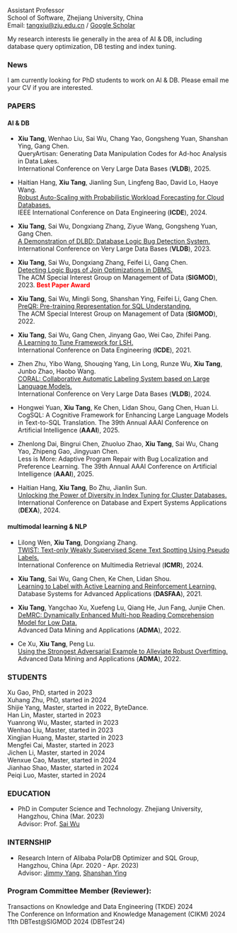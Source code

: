 Assistant Professor  
School of Software, Zhejiang University, China   
Email: tangxiu@zju.edu.cn / [Google Scholar](https://scholar.google.com/citations?hl=zh-CN&user=INkJByIAAAAJ)  

My research interests lie generally in the area of AI & DB, including database query optimization, DB testing and index tuning.  

### News
I am currently looking for PhD students to work on AI & DB. Please email me your CV if you are interested.

### PAPERS

#### AI & DB

- **Xiu Tang**, Wenhao Liu, Sai Wu, Chang Yao, Gongsheng Yuan, Shanshan Ying, Gang Chen.    
  QueryArtisan: Generating Data Manipulation Codes for Ad-hoc Analysis in Data Lakes.  
  International Conference on Very Large Data Bases (**VLDB**), 2025.  
  
- Haitian Hang, **Xiu Tang**, Jianling Sun, Lingfeng Bao, David Lo, Haoye Wang.    
  [Robust Auto-Scaling with Probabilistic Workload Forecasting for Cloud Databases.](https://ieeexplore.ieee.org/abstract/document/10598101/authors)  
  IEEE International Conference on Data Engineering (**ICDE**), 2024.  

- **Xiu Tang**, Sai Wu, Dongxiang Zhang, Ziyue Wang, Gongsheng Yuan, Gang Chen.  
  [A Demonstration of DLBD: Database Logic Bug Detection System.](https://www.vldb.org/pvldb/vol16/p3914-wu.pdf)  
  International Conference on Very Large Data Bases (**VLDB**), 2023.   

- **Xiu Tang**, Sai Wu, Dongxiang Zhang, Feifei Li, Gang Chen.  
  [Detecting Logic Bugs of Join Optimizations in DBMS.](https://dl.acm.org/doi/10.1145/3588909)   
  The ACM Special Interest Group on Management of Data (**SIGMOD**), 2023. <font color=red><b> Best Paper Award </b></font>  

- **Xiu Tang**, Sai Wu, Mingli Song, Shanshan Ying, Feifei Li, Gang Chen.  
  [PreQR: Pre-training Representation for SQL Understanding.](https://dl.acm.org/doi/10.1145/3514221.3517878)  
  The ACM Special Interest Group on Management of Data (**SIGMOD**), 2022.  
  
- **Xiu Tang**, Sai Wu, Gang Chen, Jinyang Gao, Wei Cao, Zhifei Pang.  
  [A Learning to Tune Framework for LSH.](https://ieeexplore.ieee.org/document/9458776)  
  International Conference on Data Engineering (**ICDE**), 2021.

- Zhen Zhu, Yibo Wang, Shouqing Yang, Lin Long, Runze Wu, **Xiu Tang**, Junbo Zhao, Haobo Wang.  
  [CORAL: Collaborative Automatic Labeling System based on Large Language Models.](https://www.vldb.org/pvldb/vol17/p4401-zhu.pdf)     
  International Conference on Very Large Data Bases (**VLDB**), 2024.

- Hongwei Yuan, **Xiu Tang**, Ke Chen, Lidan Shou, Gang Chen, Huan Li.    
  CogSQL: A Cognitive Framework for Enhancing Large Language Models in Text-to-SQL Translation.
  The 39th Annual AAAI Conference on Artificial Intelligence (**AAAI**), 2025.

- Zhenlong Dai, Bingrui Chen, Zhuoluo Zhao, **Xiu Tang**, Sai Wu, Chang Yao, Zhipeng Gao, Jingyuan Chen.  
  Less is More: Adaptive Program Repair with Bug Localization and Preference Learning.
  The 39th Annual AAAI Conference on Artificial Intelligence (**AAAI**), 2025.  

- Haitian Hang, **Xiu Tang**, Bo Zhu, Jianlin Sun.  
  [Unlocking the Power of Diversity in Index Tuning for Cluster Databases.](https://link.springer.com/chapter/10.1007/978-3-031-68312-1_15)   
  International Conference on Database and Expert Systems Applications (**DEXA**), 2024.

#### multimodal learning & NLP 
  
- Lilong Wen, **Xiu Tang**, Dongxiang Zhang.  
  [TWIST: Text-only Weakly Supervised Scene Text Spotting Using Pseudo Labels.](https://dl.acm.org/doi/abs/10.1145/3652583.3658075)  
  International Conference on Multimedia Retrieval (**ICMR**), 2024.   
  
- **Xiu Tang**, Sai Wu, Gang Chen, Ke Chen, Lidan Shou.  
  [Learning to Label with Active Learning and Reinforcement Learning.](https://link.springer.com/chapter/10.1007/978-3-030-73197-7_36)  
  Database Systems for Advanced Applications (**DASFAA**), 2021.  
  
- **Xiu Tang**, Yangchao Xu, Xuefeng Lu, Qiang He, Jun Fang, Junjie Chen.  
  [DeMRC: Dynamically Enhanced Multi-hop Reading Comprehension Model for Low Data.](https://link.springer.com/chapter/10.1007/978-3-031-22137-8_4)  
  Advanced Data Mining and Applications (**ADMA**), 2022.    
  
- Ce Xu, **Xiu Tang**, Peng Lu.    
  [Using the Strongest Adversarial Example to Alleviate Robust Overfitting.](https://link.springer.com/chapter/10.1007/978-3-031-22137-8_27)  
  Advanced Data Mining and Applications (**ADMA**), 2022.

### STUDENTS
Xu Gao, PhD, started in 2023  
Xuhang Zhu, PhD, started in 2024  
Shijie Yang, Master, started in 2022, ByteDance.      
Han Lin, Master, started in 2023  
Yuanrong Wu, Master, started in 2023  
Wenhao Liu, Master, started in 2023  
Xingjian Huang, Master, started in 2023  
Mengfei Cai, Master, started in 2023  
Jichen Li, Master, started in 2024  
Wenxue Cao, Master, started in 2024  
Jianhao Shao, Master, started in 2024  
Peiqi Luo,  Master, started in 2024  

### EDUCATION

- PhD in Computer Science and Technology. Zhejiang University, Hangzhou, China (Mar. 2023)  
  Advisor: Prof. [Sai Wu](https://scholar.google.com/citations?hl=zh-CN&user=RMaqDKAAAAAJ)
  
### INTERNSHIP
- Research Intern of Alibaba PolarDB Optimizer and SQL Group, Hangzhou, China (Apr. 2020 - Apr. 2023)   
  Advisor: [Jimmy Yang](https://dblp.uni-trier.de/pid/295/3640.html), [Shanshan Ying](https://dblp.org/pid/80/9726.html)
   
### Program Committee Member (Reviewer): 
Transactions on Knowledge and Data Engineering (TKDE) 2024    
The Conference on Information and Knowledge Management (CIKM) 2024  
11th DBTest@SIGMOD 2024 (DBTest’24)   

